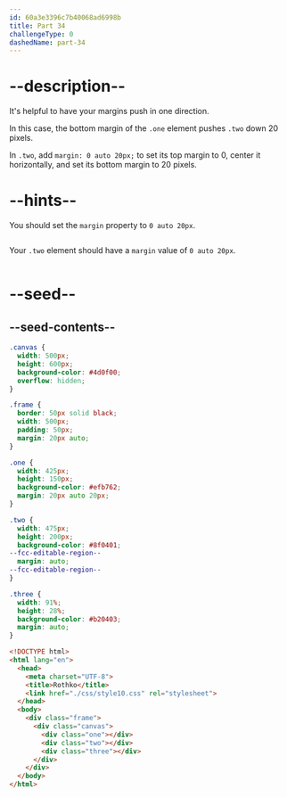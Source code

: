 ```yaml
---
id: 60a3e3396c7b40068ad6998b
title: Part 34
challengeType: 0
dashedName: part-34
---
```


# --description--

It's helpful to have your margins push in one direction.

In this case, the bottom margin of the `.one` element pushes `.two` down 20 pixels.

In `.two`, add `margin: 0 auto 20px;` to set its top margin to 0, center it horizontally, and set its bottom margin to 20 pixels.

# --hints--

You should set the `margin` property to `0 auto 20px`.

```js

```

Your `.two` element should have a `margin` value of `0 auto 20px`.

```js

```

# --seed--

## --seed-contents--

```css
.canvas {
  width: 500px;
  height: 600px;
  background-color: #4d0f00;
  overflow: hidden;
}

.frame {
  border: 50px solid black;
  width: 500px;
  padding: 50px;
  margin: 20px auto;
}

.one {
  width: 425px;
  height: 150px;
  background-color: #efb762;
  margin: 20px auto 20px;
}

.two {
  width: 475px;
  height: 200px;
  background-color: #8f0401;
--fcc-editable-region--
  margin: auto;
--fcc-editable-region--
}

.three {
  width: 91%;
  height: 28%;
  background-color: #b20403;
  margin: auto;
}
```

```html
<!DOCTYPE html>
<html lang="en">
  <head>
    <meta charset="UTF-8">
    <title>Rothko</title>
    <link href="./css/style10.css" rel="stylesheet">
  </head>
  <body>
    <div class="frame">
      <div class="canvas">
        <div class="one"></div>
        <div class="two"></div>
        <div class="three"></div>
      </div>
    </div>
  </body>
</html>
```
